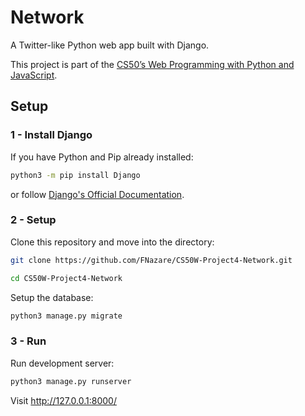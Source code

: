 # Network

A Twitter-like Python web app built with Django.

This project is part of the [CS50’s Web Programming with Python and JavaScript](https://cs50.harvard.edu/web/2020/).

## Setup

### 1 - Install Django

If you have Python and Pip already installed:
```bash
python3 -m pip install Django
```
or follow [Django's Official Documentation](https://docs.djangoproject.com/en/3.2/topics/install/#installing-official-release).

### 2 - Setup
Clone this repository and move into the directory:

```bash
git clone https://github.com/FNazare/CS50W-Project4-Network.git
```
```bash
cd CS50W-Project4-Network
```
Setup the database:

```bash
python3 manage.py migrate
```

### 3 - Run
Run development server:
```bash
python3 manage.py runserver
```
Visit http://127.0.0.1:8000/
